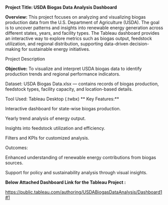 **Project Title: USDA Biogas Data Analysis Dashboard**

**Overview:**
This project focuses on analyzing and visualizing biogas production data from the U.S. Department of Agriculture (USDA). The goal is to uncover patterns and insights into renewable energy generation across different states, years, and facility types. The Tableau dashboard provides an interactive way to explore metrics such as biogas output, feedstock utilization, and regional distribution, supporting data-driven decision-making for sustainable energy initiatives.

 Project Description

**Objective:** To visualize and interpret USDA biogas data to identify production trends and regional performance indicators.

Dataset: USDA Biogas Data.xlsx — contains records of biogas production, feedstock types, facility capacity, and location-based details.

Tool Used: Tableau Desktop (.twbx)
**
Key Features:**

Interactive dashboard for state-wise biogas production.

Yearly trend analysis of energy output.

Insights into feedstock utilization and efficiency.

Filters and KPIs for customized analysis.

Outcomes:

Enhanced understanding of renewable energy contributions from biogas sources.

Support for policy and sustainability analysis through visual insights.

**Below Attached Dashboard Link for the Tableau Project :**

https://public.tableau.com/authoring/USDABiogasDataAnalysis/Dashboard1#1

